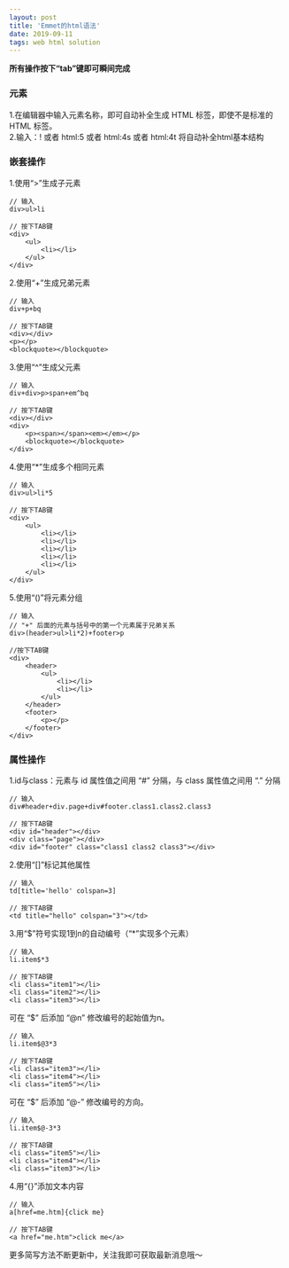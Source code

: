 ```yaml
---
layout: post
title: 'Emmet的html语法'
date: 2019-09-11 
tags: web html solution
---
```


**所有操作按下“tab”键即可瞬间完成**

### 元素
1.在编辑器中输入元素名称，即可自动补全生成 HTML 标签，即使不是标准的 HTML 标签。   
2.输入：! 或者 html:5 或者 html:4s 或者 html:4t 将自动补全html基本结构
### 嵌套操作
1.使用“>”生成子元素
```
// 输入
div>ul>li

// 按下TAB键
<div>
    <ul>
        <li></li>
    </ul>
</div>
```
2.使用“+”生成兄弟元素
```
// 输入
div+p+bq

// 按下TAB键
<div></div>
<p></p>
<blockquote></blockquote>
```
3.使用“^”生成父元素
```
// 输入
div+div>p>span+em^bq

// 按下TAB键
<div></div>
<div>
    <p><span></span><em></em></p>
    <blockquote></blockquote>
</div>
```
4.使用“*”生成多个相同元素
```
// 输入
div>ul>li*5

// 按下TAB键
<div>
    <ul>
        <li></li>
        <li></li>
        <li></li>
        <li></li>
        <li></li>
    </ul>
</div>
```
5.使用“()”将元素分组
```
// 输入
// "+" 后面的元素与括号中的第一个元素属于兄弟关系
div>(header>ul>li*2)+footer>p

//按下TAB键
<div>
    <header>
        <ul>
            <li></li>
            <li></li>
        </ul>
    </header>
    <footer>
        <p></p>
    </footer>
</div>
```

### 属性操作
1.id与class：元素与 id 属性值之间用 “#” 分隔，与 class 属性值之间用 “.” 分隔
```
// 输入
div#header+div.page+div#footer.class1.class2.class3

// 按下TAB键
<div id="header"></div>
<div class="page"></div>
<div id="footer" class="class1 class2 class3"></div>
```
2.使用“[]”标记其他属性
```
// 输入
td[title='hello' colspan=3]

// 按下TAB键
<td title="hello" colspan="3"></td>
```
3.用“$”符号实现1到n的自动编号（“*”实现多个元素）
```
// 输入
li.item$*3

// 按下TAB键
<li class="item1"></li>
<li class="item2"></li>
<li class="item3"></li>
```
可在 “$” 后添加 “@n” 修改编号的起始值为n。
```
// 输入
li.item$@3*3

// 按下TAB键
<li class="item3"></li>
<li class="item4"></li>
<li class="item5"></li>
```
可在 “$” 后添加 “@-” 修改编号的方向。
```
// 输入
li.item$@-3*3

// 按下TAB键
<li class="item5"></li>
<li class="item4"></li>
<li class="item3"></li>
```
4.用“{}”添加文本内容
```
// 输入
a[href=me.htm]{click me}

// 按下TAB键
<a href="me.htm">click me</a>
```
更多简写方法不断更新中，关注我即可获取最新消息哦～